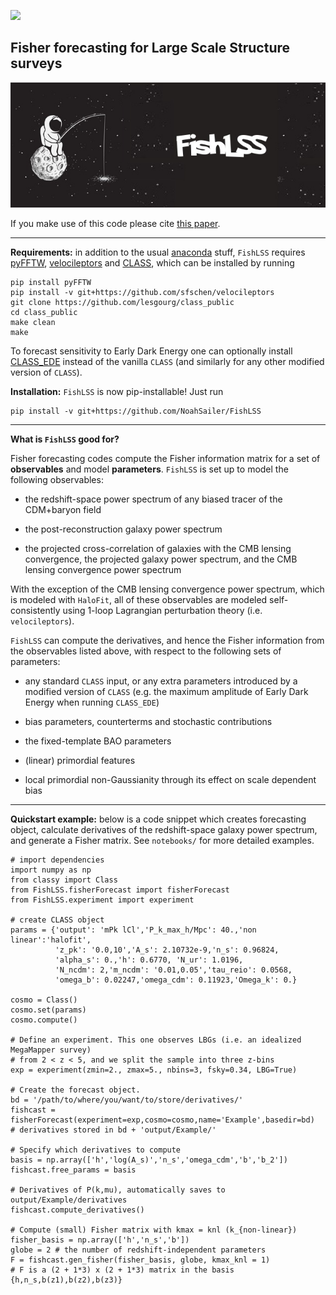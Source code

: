 [![](https://img.shields.io/badge/arXiv-2106.09713%20-red.svg)](https://arxiv.org/abs/2106.09713)

## Fisher forecasting for Large Scale Structure surveys

![Fishing astro](https://github.com/NoahSailer/FishLSS/blob/master/figures/fishing_astro.jpg)

If you make use of this code please cite [this paper](https://arxiv.org/abs/2106.09713).

-------

**Requirements:** in addition to the usual [anaconda](https://www.anaconda.com/products/distribution) stuff, ```FishLSS``` requires [pyFFTW](https://hgomersall.github.io/pyFFTW/), [velocileptors](https://github.com/sfschen/velocileptors) and [CLASS](https://github.com/lesgourg/class_public), which can be installed by running
```
pip install pyFFTW
pip install -v git+https://github.com/sfschen/velocileptors
git clone https://github.com/lesgourg/class_public
cd class_public
make clean
make
``` 

To forecast sensitivity to Early Dark Energy one can optionally install [CLASS_EDE](https://github.com/mwt5345/class_ede) instead of the vanilla ```CLASS``` (and similarly for any other modified version of ```CLASS```).

**Installation:** ```FishLSS``` is now pip-installable! Just run
```
pip install -v git+https://github.com/NoahSailer/FishLSS
```
-------

**What is ``FishLSS`` good for?**

Fisher forecasting codes compute the Fisher information matrix for a set of **observables** and model **parameters**. ``FishLSS`` is set up to model the following observables:

- the redshift-space power spectrum of any biased tracer of the CDM+baryon field 

- the post-reconstruction galaxy power spectrum

- the projected cross-correlation of galaxies with the CMB lensing convergence, the projected galaxy power spectrum, and the CMB lensing convergence power spectrum

With the exception of the CMB lensing convergence power spectrum, which is modeled with ```HaloFit```, all of these observables are modeled self-consistently using 1-loop Lagrangian perturbation theory (i.e. ```velocileptors```).

```FishLSS``` can compute the derivatives, and hence the Fisher information from the observables listed above, with respect to the following sets of parameters:

- any standard ```CLASS``` input, or any extra parameters introduced by a modified version of ```CLASS``` (e.g. the maximum amplitude of Early Dark Energy when running ```CLASS_EDE```)

- bias parameters, counterterms and stochastic contributions

- the fixed-template BAO parameters 

- (linear) primordial features 

- local primordial non-Gaussianity through its effect on scale dependent bias

-------

**Quickstart example:** below is a code snippet which creates forecasting object, calculate derivatives of the redshift-space galaxy power spectrum, and generate a Fisher matrix. See ```notebooks/``` for more detailed examples.

```
# import dependencies
import numpy as np
from classy import Class
from FishLSS.fisherForecast import fisherForecast
from FishLSS.experiment import experiment

# create CLASS object
params = {'output': 'mPk lCl','P_k_max_h/Mpc': 40.,'non linear':'halofit', 
          'z_pk': '0.0,10','A_s': 2.10732e-9,'n_s': 0.96824,
          'alpha_s': 0.,'h': 0.6770, 'N_ur': 1.0196,
          'N_ncdm': 2,'m_ncdm': '0.01,0.05','tau_reio': 0.0568,
          'omega_b': 0.02247,'omega_cdm': 0.11923,'Omega_k': 0.}

cosmo = Class()
cosmo.set(params)
cosmo.compute()

# Define an experiment. This one observes LBGs (i.e. an idealized MegaMapper survey) 
# from 2 < z < 5, and we split the sample into three z-bins
exp = experiment(zmin=2., zmax=5., nbins=3, fsky=0.34, LBG=True)

# Create the forecast object. 
bd = '/path/to/where/you/want/to/store/derivatives/'
fishcast = fisherForecast(experiment=exp,cosmo=cosmo,name='Example',basedir=bd)
# derivatives stored in bd + 'output/Example/'
                          
# Specify which derivatives to compute 
basis = np.array(['h','log(A_s)','n_s','omega_cdm','b','b_2'])
fishcast.free_params = basis

# Derivatives of P(k,mu), automatically saves to output/Example/derivatives
fishcast.compute_derivatives()

# Compute (small) Fisher matrix with kmax = knl (k_{non-linear})
fisher_basis = np.array(['h','n_s','b'])
globe = 2 # the number of redshift-independent parameters
F = fishcast.gen_fisher(fisher_basis, globe, kmax_knl = 1)
# F is a (2 + 1*3) x (2 + 1*3) matrix in the basis {h,n_s,b(z1),b(z2),b(z3)}
```
